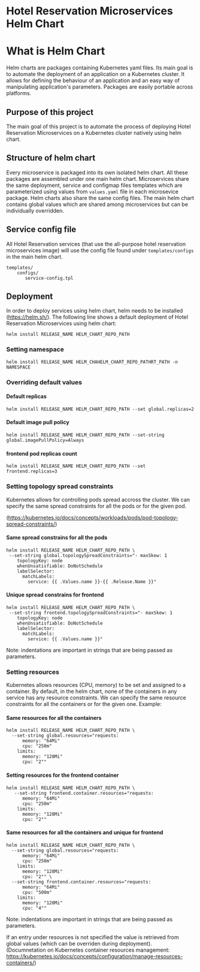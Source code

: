 # Hotel Reservation Microservices Helm Chart #
  
# What is Helm Chart ##
Helm charts are packages containing Kubernetes yaml files. Its main goal is to automate the deployment of an application on a Kubernetes cluster. It allows for defining the behaviour of an application and an easy way of manipulating application's parameters. Packages are easily portable across platforms.

## Purpose of this project ##
The main goal of this project is to automate the process of deploying Hotel Reservation Microservices on a Kubernetes cluster natively using helm chart.

## Structure of helm chart  ##
Every microservice is packaged into its own isolated helm chart. All these packages are assembled under one main helm chart. Microservices share the same deployment, service and configmap files templates which are parameterized using values from `values.yaml` file in each microsevice package. Helm charts also share the same config files. The main helm chart contains global values which are shared among microservices but can be individually overridden.

## Service config file ##
All Hotel Reservation services (that use the all-purpose hotel reservation microservices image) will use the config file found under `templates/configs` in the main helm chart.
```
templates/
    configs/
       service-config.tpl 
```

## Deployment ##
In order to deploy services using helm chart, helm needs to be installed (https://helm.sh/).
The following line shows a default deployment of Hotel Reservation Microservices using helm chart:

```
helm install RELEASE_NAME HELM_CHART_REPO_PATH
```

### Setting namespace ###

```
helm install RELEASE_NAME HELM_CHAHELM_CHART_REPO_PATHRT_PATH -n NAMESPACE
```

### Overriding default values ###

#### Default replicas ####
```
helm install RELEASE_NAME HELM_CHART_REPO_PATH --set global.replicas=2
```

#### Default image pull policy ####
```
helm install RELEASE_NAME HELM_CHART_REPO_PATH --set-string global.imagePullPolicy=Always
```

#### frontend pod replicas count ####
```
helm install RELEASE_NAME HELM_CHART_REPO_PATH --set frontend.replicas=3
```

### Setting topology spread constraints ###
Kubernetes allows for controlling pods spread accross the cluster. We can specify the same spread constraints for all the pods or for the given pod.

(https://kubernetes.io/docs/concepts/workloads/pods/pod-topology-spread-constraints/)

#### Same spread constrains for all the pods ####
```
helm install RELEASE_NAME HELM_CHART_REPO_PATH \
 --set-string global.topologySpreadConstraints="- maxSkew: 1
    topologyKey: node
    whenUnsatisfiable: DoNotSchedule
    labelSelector:
      matchLabels:
        service: {{ .Values.name }}-{{ .Release.Name }}"
```

#### Unique spread constrains for frontend ####
```
helm install RELEASE_NAME HELM_CHART_REPO_PATH \
 --set-string frontend.topologySpreadConstraints="- maxSkew: 1
    topologyKey: node
    whenUnsatisfiable: DoNotSchedule
    labelSelector:
      matchLabels:
        service: {{ .Values.name }}"
```
Note: indentations are important in strings that are being passed as parameters.


### Setting resources ###
Kubernetes allows resources (CPU, memory) to be set and assigned to a container. By default, in the helm chart, none of the containers in any service has any resource constraints. We can specify the same resource constraints for all the containers or for the given one.
Example:

#### Same resources for all the containers ####
```
helm install RELEASE_NAME HELM_CHART_REPO_PATH \
  --set-string global.resources="requests:
      memory: "64Mi"
      cpu: "250m"
    limits:
      memory: "128Mi"
      cpu: "2""
```

#### Setting resources for the frontend container ####

```
helm install RELEASE_NAME HELM_CHART_REPO_PATH \
   --set-string frontend.container.resources="requests:
      memory: "64Mi"
      cpu: "250m"
    limits:
      memory: "128Mi"
      cpu: "2""
```

#### Same resources for all the containers and unique for frontend ####
```
helm install RELEASE_NAME HELM_CHART_REPO_PATH \
  --set-string global.resources="requests:
      memory: "64Mi"
      cpu: "250m"
    limits:
      memory: "128Mi"
      cpu: "2"" \
  --set-string frontend.container.resources="requests:
      memory: "64Mi"
      cpu: "500m"
    limits:
      memory: "128Mi"
      cpu: "4""
```
Note: indentations are important in strings that are being passed as parameters.

If an entry under resources is not specified the value is retrieved from global values (which can be overriden during deployment). <br />
(Documnetation on Kubernetes container resources management: https://kubernetes.io/docs/concepts/configuration/manage-resources-containers/)
